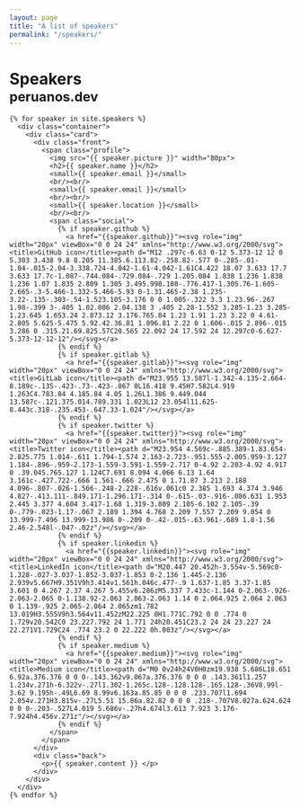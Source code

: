 ```yaml
---
layout: page
title: "A list of speakers"
permalink: "/speakers/"
---
```


<div class="main-container">

  <h1> Speakers <br/> <small>peruanos.dev</small> </h1>


  <div class="speakers-grid">
    
    {% for speaker in site.speakers %}
      <div class="container">
        <div class="card"> 
          <div class="front">
            <span class="profile">
              <img src="{{ speaker.picture }}" width="80px">
              <h2>{{ speaker.name }}</h2>
              <small>{{ speaker.email }}</small>
              <br/><br/>
              <small>{{ speaker.email }}</small>
              <br/><br/>
              <small>{{ speaker.location }}</small>
              <br/><br/>
              <span class="social">
                {% if speaker.github %}
                  <a href="{{speaker.github}}"><svg role="img" width="20px" viewBox="0 0 24 24" xmlns="http://www.w3.org/2000/svg"><title>GitHub icon</title><path d="M12 .297c-6.63 0-12 5.373-12 12 0 5.303 3.438 9.8 8.205 11.385.6.113.82-.258.82-.577 0-.285-.01-1.04-.015-2.04-3.338.724-4.042-1.61-4.042-1.61C4.422 18.07 3.633 17.7 3.633 17.7c-1.087-.744.084-.729.084-.729 1.205.084 1.838 1.236 1.838 1.236 1.07 1.835 2.809 1.305 3.495.998.108-.776.417-1.305.76-1.605-2.665-.3-5.466-1.332-5.466-5.93 0-1.31.465-2.38 1.235-3.22-.135-.303-.54-1.523.105-3.176 0 0 1.005-.322 3.3 1.23.96-.267 1.98-.399 3-.405 1.02.006 2.04.138 3 .405 2.28-1.552 3.285-1.23 3.285-1.23.645 1.653.24 2.873.12 3.176.765.84 1.23 1.91 1.23 3.22 0 4.61-2.805 5.625-5.475 5.92.42.36.81 1.096.81 2.22 0 1.606-.015 2.896-.015 3.286 0 .315.21.69.825.57C20.565 22.092 24 17.592 24 12.297c0-6.627-5.373-12-12-12"/></svg></a>
                {% endif %}
                {% if speaker.gitlab %}
                  <a href="{{speaker.gitlab}}"><svg role="img" width="20px" viewBox="0 0 24 24" xmlns="http://www.w3.org/2000/svg"><title>GitLab icon</title><path d="M23.955 13.587l-1.342-4.135-2.664-8.189c-.135-.423-.73-.423-.867 0L16.418 9.45H7.582L4.919 1.263C4.783.84 4.185.84 4.05 1.26L1.386 9.449.044 13.587c-.121.375.014.789.331 1.023L12 23.054l11.625-8.443c.318-.235.453-.647.33-1.024"/></svg></a>
                {% endif %}
                {% if speaker.twitter %}
                  <a href="{{speaker.twitter}}"><svg role="img" width="20px" viewBox="0 0 24 24" xmlns="http://www.w3.org/2000/svg"><title>Twitter icon</title><path d="M23.954 4.569c-.885.389-1.83.654-2.825.775 1.014-.611 1.794-1.574 2.163-2.723-.951.555-2.005.959-3.127 1.184-.896-.959-2.173-1.559-3.591-1.559-2.717 0-4.92 2.203-4.92 4.917 0 .39.045.765.127 1.124C7.691 8.094 4.066 6.13 1.64 3.161c-.427.722-.666 1.561-.666 2.475 0 1.71.87 3.213 2.188 4.096-.807-.026-1.566-.248-2.228-.616v.061c0 2.385 1.693 4.374 3.946 4.827-.413.111-.849.171-1.296.171-.314 0-.615-.03-.916-.086.631 1.953 2.445 3.377 4.604 3.417-1.68 1.319-3.809 2.105-6.102 2.105-.39 0-.779-.023-1.17-.067 2.189 1.394 4.768 2.209 7.557 2.209 9.054 0 13.999-7.496 13.999-13.986 0-.209 0-.42-.015-.63.961-.689 1.8-1.56 2.46-2.548l-.047-.02z"/></svg></a>
                {% endif %}
                {% if speaker.linkedin %}
                  <a href="{{speaker.linkedin}}"><svg role="img" width="20px" viewBox="0 0 24 24" xmlns="http://www.w3.org/2000/svg"><title>LinkedIn icon</title><path d="M20.447 20.452h-3.554v-5.569c0-1.328-.027-3.037-1.852-3.037-1.853 0-2.136 1.445-2.136 2.939v5.667H9.351V9h3.414v1.561h.046c.477-.9 1.637-1.85 3.37-1.85 3.601 0 4.267 2.37 4.267 5.455v6.286zM5.337 7.433c-1.144 0-2.063-.926-2.063-2.065 0-1.138.92-2.063 2.063-2.063 1.14 0 2.064.925 2.064 2.063 0 1.139-.925 2.065-2.064 2.065zm1.782 13.019H3.555V9h3.564v11.452zM22.225 0H1.771C.792 0 0 .774 0 1.729v20.542C0 23.227.792 24 1.771 24h20.451C23.2 24 24 23.227 24 22.271V1.729C24 .774 23.2 0 22.222 0h.003z"/></svg></a>
                {% endif %}
                {% if speaker.medium %}
                  <a href="{{speaker.medium}}"><svg role="img" width="20px" viewBox="0 0 24 24" xmlns="http://www.w3.org/2000/svg"><title>Medium icon</title><path d="M0 0v24h24V0H0zm19.938 5.686L18.651 6.92a.376.376 0 0 0-.143.362v9.067a.376.376 0 0 0 .143.361l1.257 1.234v.271h-6.322v-.27l1.302-1.265c.128-.128.128-.165.128-.36V8.99l-3.62 9.195h-.49L6.69 8.99v6.163a.85.85 0 0 0 .233.707l1.694 2.054v.271H3.815v-.27L5.51 15.86a.82.82 0 0 0 .218-.707V8.027a.624.624 0 0 0-.203-.527L4.019 5.686v-.27h4.674l3.613 7.923 3.176-7.924h4.456v.271z"/></svg></a>
                {% endif %}
              </span>
            </span>
          </div>
          <div class="back">
            <p>{{ speaker.content }} </p>
          </div>
        </div>
      </div>
    {% endfor %}

  </div>


</div>